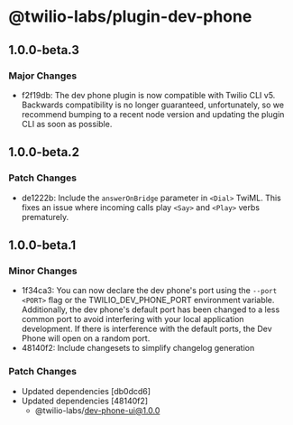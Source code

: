 # @twilio-labs/plugin-dev-phone

## 1.0.0-beta.3

### Major Changes

- f2f19db: The dev phone plugin is now compatible with Twilio CLI v5. Backwards compatibility is no longer guaranteed, unfortunately, so we recommend bumping to a recent node version and updating the plugin CLI as soon as possible.

## 1.0.0-beta.2

### Patch Changes

- de1222b: Include the `answerOnBridge` parameter in `<Dial>` TwiML. This fixes an issue where incoming calls play `<Say>` and `<Play>` verbs prematurely.

## 1.0.0-beta.1

### Minor Changes

- 1f34ca3: You can now declare the dev phone's port using the `--port <PORT>` flag or the TWILIO_DEV_PHONE_PORT environment variable. Additionally, the dev phone's default port has been changed to a less common port to avoid interfering with your local application development. If there is interference with the default ports, the Dev Phone will open on a random port.
- 48140f2: Include changesets to simplify changelog generation

### Patch Changes

- Updated dependencies [db0dcd6]
- Updated dependencies [48140f2]
  - @twilio-labs/dev-phone-ui@1.0.0
